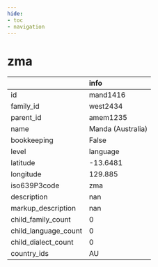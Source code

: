```yaml
---
hide:
- toc
- navigation
---
```

# zma
|                      | info              |
|:---------------------|:------------------|
| id                   | mand1416          |
| family_id            | west2434          |
| parent_id            | amem1235          |
| name                 | Manda (Australia) |
| bookkeeping          | False             |
| level                | language          |
| latitude             | -13.6481          |
| longitude            | 129.885           |
| iso639P3code         | zma               |
| description          | nan               |
| markup_description   | nan               |
| child_family_count   | 0                 |
| child_language_count | 0                 |
| child_dialect_count  | 0                 |
| country_ids          | AU                |